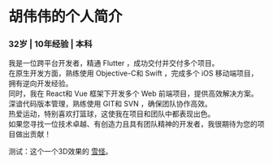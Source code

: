 # 胡伟伟的个人简介

### 32岁 | 10年经验 | 本科

<p>
  我是一位跨平台开发者，精通 Flutter ，成功交付并交付多个项目。<br>
  在原生开发方面，熟练使用 Objective-C和 Swift ，完成多个 iOS 移动端项目，拥有逆向开发经验。<br>
  同时，我在 React和 Vue 框架下开发多个 Web 前端项目，提供高效解决方案。<br>
  深谙代码版本管理，熟练使用 GIT和 SVN ，确保团队协作高效。<br>
  热爱运动，特别喜欢打篮球，这使我在项目和团队中都表现出色。<br>
  如果您寻找一位技术卓越、有创造力且具有团队精神的开发者，我很期待为您的项目做出贡献！
</p>

测试：这个一个3D效果的 [雪怪](https://vivihu.github.io/babylon-vvho/)。
